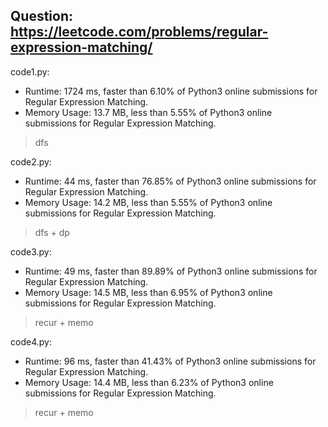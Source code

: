 ## Question: https://leetcode.com/problems/regular-expression-matching/

code1.py:
* Runtime: 1724 ms, faster than 6.10% of Python3 online submissions for Regular Expression Matching.
* Memory Usage: 13.7 MB, less than 5.55% of Python3 online submissions for Regular Expression Matching.
> dfs

code2.py:
* Runtime: 44 ms, faster than 76.85% of Python3 online submissions for Regular Expression Matching.
* Memory Usage: 14.2 MB, less than 5.55% of Python3 online submissions for Regular Expression Matching.
> dfs + dp

code3.py:
* Runtime: 49 ms, faster than 89.89% of Python3 online submissions for Regular Expression Matching.
* Memory Usage: 14.5 MB, less than 6.95% of Python3 online submissions for Regular Expression Matching.
> recur + memo

code4.py:
* Runtime: 96 ms, faster than 41.43% of Python3 online submissions for Regular Expression Matching.
* Memory Usage: 14.4 MB, less than 6.23% of Python3 online submissions for Regular Expression Matching.
> recur + memo